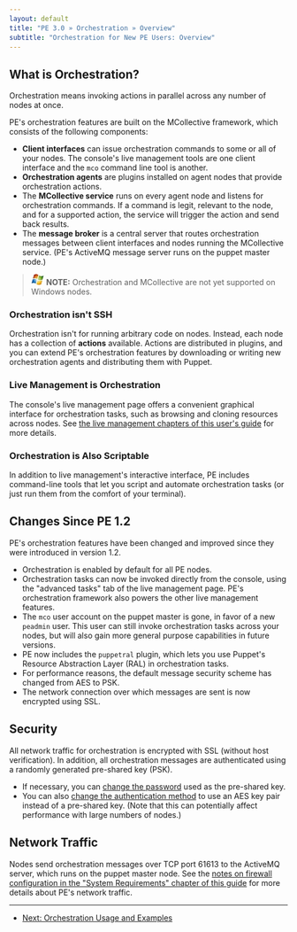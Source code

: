 ```yaml
---
layout: default
title: "PE 3.0 » Orchestration » Overview"
subtitle: "Orchestration for New PE Users: Overview"
---
```


What is Orchestration?
-----

Orchestration means invoking actions in parallel across any number of nodes at once.

PE's orchestration features are built on the MCollective framework, which consists of the following components:

* **Client interfaces** can issue orchestration commands to some or all of your nodes. The console's live management tools are one client interface and the `mco` command line tool is another.
* **Orchestration agents** are plugins installed on agent nodes that provide orchestration actions.
* The **MCollective service** runs on every agent node and listens for orchestration commands. If a command is legit, relevant to the node, and for a supported action, the service will trigger the action and send back results.
* The **message broker** is a central server that routes orchestration messages between client interfaces and nodes running the MCollective service. (PE's ActiveMQ message server runs on the puppet master node.)

> ![windows-only](./images/windows-logo-small.jpg) **NOTE:** Orchestration and MCollective are not yet supported on Windows nodes.

### Orchestration isn't SSH

Orchestration isn't for running arbitrary code on nodes. Instead, each node has a collection of **actions** available. Actions are distributed in plugins, and you can extend PE's orchestration features by downloading or writing new orchestration agents and distributing them with Puppet.

### Live Management is Orchestration

The console's live management page offers
a convenient graphical interface for orchestration tasks, such as
browsing and cloning resources across nodes. See [the live management chapters of this user's guide](./console_live.html) for more details.

### Orchestration is Also Scriptable

In addition to live management's interactive interface, PE includes command-line tools
that let you script and automate orchestration tasks (or just run them from the comfort of your terminal).

Changes Since PE 1.2
-----

PE's orchestration features have been changed and improved since they were introduced in version 1.2.

* Orchestration is enabled by default for all PE nodes.
* Orchestration tasks can now be invoked directly from the console, using the "advanced tasks" tab of the live management page. PE's orchestration framework also powers the other live management features.
* The `mco` user account on the puppet master is gone, in favor of a new `peadmin` user. This user can still invoke orchestration tasks across your nodes, but will also gain more general purpose capabilities in future versions.
* PE now includes the `puppetral` plugin, which lets you use Puppet's Resource Abstraction Layer (RAL) in orchestration tasks.
* For performance reasons, the default message security scheme has changed from AES to PSK.
* The network connection over which messages are sent is now encrypted using SSL.

Security
-----

All network traffic for orchestration is encrypted with SSL (without host verification). In addition, all orchestration messages are authenticated using a randomly generated pre-shared key (PSK).

* If necessary, you can [change the password][mco_password] used as the pre-shared key.
* You can also [change the authentication method][mco_aes] to use an AES key pair instead of a pre-shared key. (Note that this can potentially affect performance with large numbers of nodes.)

[mco_password]: ./config_advanced.html#changing-the-pre-shared-key
[mco_aes]: ./config_advanced.html#changing-the-authentication-method


Network Traffic
-----

Nodes send orchestration messages over TCP port 61613
to the ActiveMQ server, which runs on the puppet master node. See the [notes on firewall configuration in the "System Requirements" chapter of this guide](./install_system_requirements.html#firewall-configuration) for more details about PE's network traffic.


* * *

- [Next: Orchestration Usage and Examples](./orchestration_usage.html)
